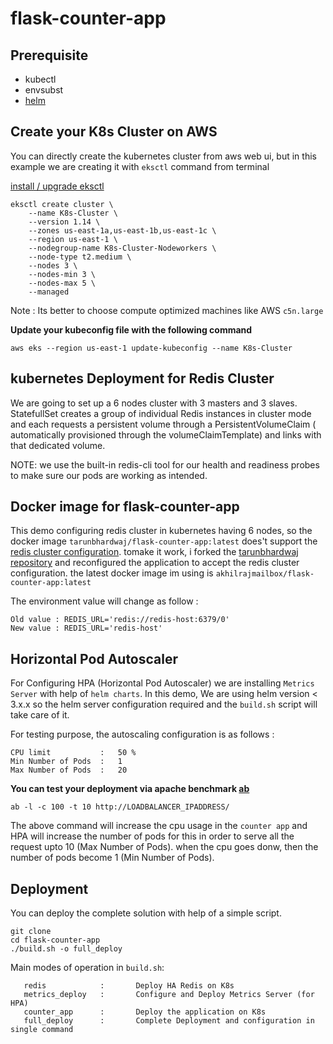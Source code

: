 # flask-counter-app

## Prerequisite

* kubectl
* envsubst
* [helm](https://helm.sh/docs/intro/install/)


## Create your K8s Cluster on AWS

You can directly create the kubernetes cluster from aws web ui, but in this example we are creating it with `eksctl` command from terminal

[install / upgrade eksctl](https://docs.aws.amazon.com/eks/latest/userguide/eksctl.html)

```
eksctl create cluster \
    --name K8s-Cluster \
    --version 1.14 \
    --zones us-east-1a,us-east-1b,us-east-1c \
    --region us-east-1 \
    --nodegroup-name K8s-Cluster-Nodeworkers \
    --node-type t2.medium \
    --nodes 3 \
    --nodes-min 3 \
    --nodes-max 5 \
    --managed
```

Note : Its better to choose compute optimized machines like AWS `c5n.large`

**Update your kubeconfig file with the following command**

```
aws eks --region us-east-1 update-kubeconfig --name K8s-Cluster
```

## kubernetes Deployment for Redis Cluster

We are going to set up a 6 nodes cluster with 3 masters and 3 slaves. StatefullSet creates a group of individual Redis instances in cluster mode and each requests a persistent volume through a PersistentVolumeClaim ( automatically provisioned through the volumeClaimTemplate) and links with that dedicated volume.

NOTE: we use the built-in redis-cli tool for our health and readiness probes to make sure our pods are working as intended.


## Docker image for flask-counter-app

This demo configuring redis cluster in kubernetes having 6 nodes, so the docker image `tarunbhardwaj/flask-counter-app:latest` does't support the [redis cluster configuration](https://redis-py-cluster.readthedocs.io/en/master/). tomake it work, i forked the [tarunbhardwaj repository](https://github.com/tarunbhardwaj/flask-counter-app.git) and reconfigured the application to accept the redis cluster configuration. the latest docker image im using is ``akhilrajmailbox/flask-counter-app:latest``

The environment value will change as follow : 

```
Old value : REDIS_URL='redis://redis-host:6379/0'
New value : REDIS_URL='redis-host'
```

## Horizontal Pod Autoscaler

For Configuring HPA (Horizontal Pod Autoscaler) we are installing `Metrics Server` with help of `helm charts`. In this demo, We are using helm version < 3.x.x so the helm server configuration required and the `build.sh` script will take care of it.

For testing purpose, the autoscaling configuration is as follows :

```
CPU limit           :   50 %
Min Number of Pods  :   1
Max Number of Pods  :   20
```

**You can test your deployment via apache benchmark [ab](https://httpd.apache.org/docs/2.4/programs/ab.html)**

```
ab -l -c 100 -t 10 http://LOADBALANCER_IPADDRESS/
```

The above command will increase the cpu usage in the `counter app` and HPA will increase the number of pods for this  in order to serve all the request upto 10 (Max Number of Pods). when the cpu goes donw, then the number of pods become 1 (Min Number of Pods).

## Deployment

You can deploy the complete solution with help of a simple script.

```
git clone 
cd flask-counter-app
./build.sh -o full_deploy
```


Main modes of operation in `build.sh`:

```
   redis            :       Deploy HA Redis on K8s
   metrics_deploy   :       Configure and Deploy Metrics Server (for HPA)
   counter_app      :       Deploy the application on K8s
   full_deploy      :       Complete Deployment and configuration in single command
```